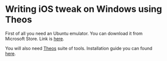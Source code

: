 # Writing iOS tweak on Windows using Theos

First of all you need an Ubuntu emulator. You can download it from Microsoft Store. Link is [here](https://www.microsoft.com/store/productId/9NBLGGH4MSV6).

You will also need [Theos](https://github.com/theos/theos) suite of tools. Installation guide you can found [here](https://github.com/theos/theos/wiki/Installation).
